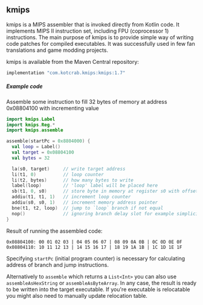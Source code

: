 kmips
-----

kmips is a MIPS assembler that is invoked directly from Kotlin code. It implements MIPS II instruction set, including FPU 
(coprocessor 1) instructions. The main purpose of kmips is to provide simple way of writing code patches for compiled
executables. It was successfully used in few fan translations and game modding projects.

kmips is available from the Maven Central repository:

```groovy
implementation "com.kotcrab.kmips:kmips:1.7"
```

##### Example code

Assemble some instruction to fill 32 bytes of memory at address 0x08804100 with incrementing value

```kotlin
import kmips.Label
import kmips.Reg.*
import kmips.assemble

assemble(startPc = 0x8804000) {
  val loop = Label()
  val target = 0x08804100
  val bytes = 32

  la(s0, target)     // write target address
  li(t1, 0)          // loop counter
  li(t2, bytes)      // how many bytes to write
  label(loop)        // 'loop' label will be placed here
  sb(t1, 0, s0)      // store byte in memory at register s0 with offset 0
  addiu(t1, t1, 1)   // increment loop counter
  addiu(s0, s0, 1)   // increment memory address pointer
  bne(t1, t2, loop)  // jump to `loop` branch if not equal
  nop()              // ignoring branch delay slot for example simplicity
}
```

Result of running the assembled code:

```
0x08804100: 00 01 02 03 | 04 05 06 07 | 08 09 0A 0B | 0C 0D 0E 0F
0x08804110: 10 11 12 13 | 14 15 16 17 | 18 19 1A 1B | 1C 1D 1E 1F
```

Specifying `startPc` (initial program counter) is necessary for calculating address of branch and jump instructions.

Alternatively to `assemble` which returns a `List<Int>` you can also use `assembleAsHexString` or
`assembleAsByteArray`. In any case, the result is ready to be written into the target executable. If you're executable is
relocatable you might also need to manually update relocation table. 
 
